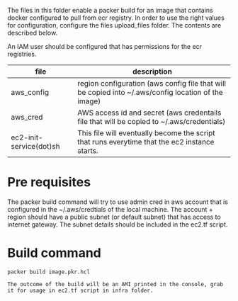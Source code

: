 The files in this folder enable a packer build for an image that contains docker configured to pull from ecr registry. In order to use the right values for configuration, configure the files upload_files folder. The contents are described below. 

An IAM user should be configured that has permissions for the ecr registries. 

|file | description|
| --- | --- |
|aws_config |  region configuration (aws config file that will be copied into ~/.aws/config location of the image)|
|aws_cred | AWS access id and secret (aws credentails file that will be copied to ~/.aws/credentials)|
|ec2-init-service(dot)sh | This file will eventually become the script that runs everytime that the ec2 instance starts.|

# Pre requisites
The packer build command will try to use admin cred in aws account that is configured in the ~/.aws/credtials of the local machine. 
The account + region should have a public subnet (or default subnet) that has access to internet gateway. The subnet details should be included in the ec2.tf script.

# Build command
```
packer build image.pkr.hcl

The outcome of the build will be an AMI printed in the console, grab it for usage in ec2.tf script in infra folder. 